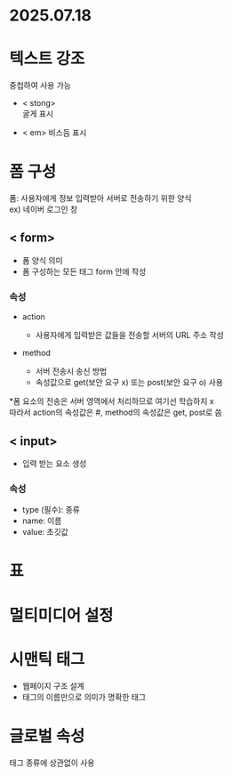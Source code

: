 # 2025.07.18
# 텍스트 강조
중첩하여 사용 가능
- < stong>  
  굴게 표시

- < em>
  비스듬 표시

# 폼 구성
폼: 사용자에게 정보 입력받아 서버로 전송하기 위한 양식  
ex) 네이버 로그인 창

## < form>
- 폼 양식 의미
- 폼 구성하는 모든 태그 form 안에 작성

### 속성
- action
  - 사용자에게 입력받은 값들을 전송할 서버의 URL 주소 작성

- method
  - 서버 전송시 송신 방법
  - 속성값으로 get(보안 요구 x) 또는 post(보안 요구 o) 사용

*폼 요소의 전송은 서버 영역에서 처리하므로 여기선 학습하지 x  
따라서 action의 속성값은 #, method의 속성값은 get, post로 씀

## < input>
- 입력 받는 요소 생성

### 속성
- type (필수): 종류
- name: 이름
- value: 초깃값


# 표


# 멀티미디어 설정

# 시맨틱 태그
- 웹페이지 구조 설계
- 태그의 이름만으로 의미가 명확한 태그

# 글로벌 속성
태그 종류에 상관없이 사용